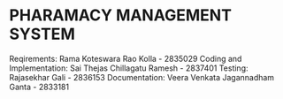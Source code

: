 # **PHARAMACY MANAGEMENT SYSTEM**
Reqirements: Rama Koteswara Rao Kolla - 2835029 
Coding and Implementation: Sai Thejas Chillagatu Ramesh - 2837401 
Testing: Rajasekhar Gali - 2836153 
Documentation: Veera Venkata Jagannadham Ganta - 2833181 
